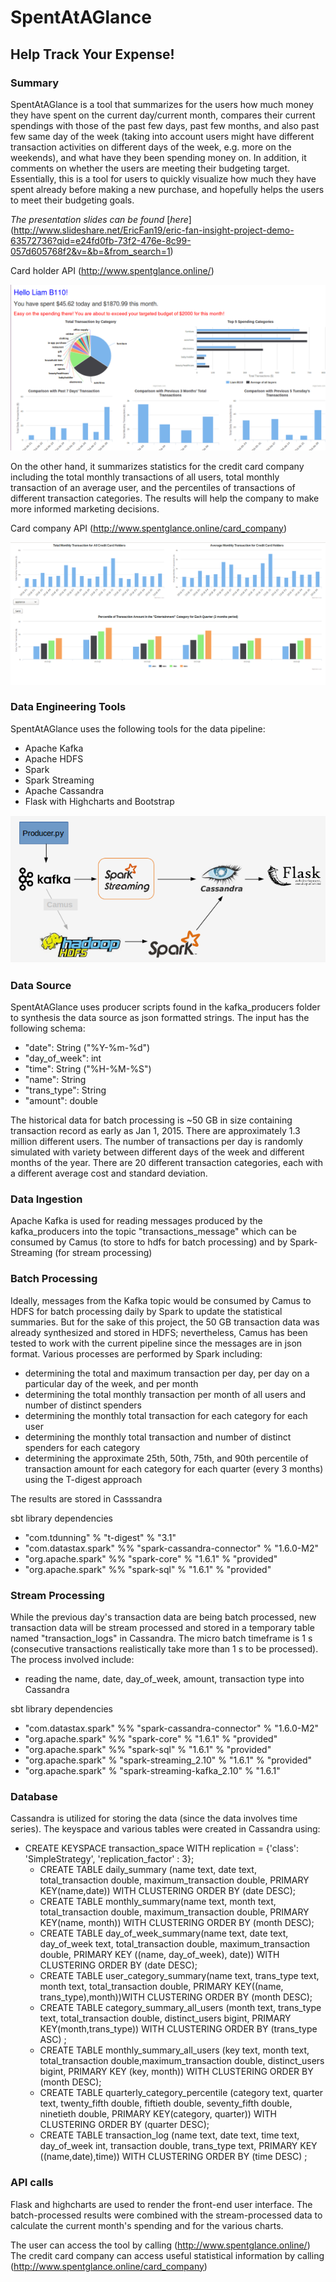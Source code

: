 # SpentAtAGlance
## Help Track Your Expense!

### Summary
SpentAtAGlance is a tool that summarizes for the users how much money they have spent on the current day/current month, compares their current spendings with those of the past few days, past few months, and also past few same day of the week (taking into account users might have different transaction activities on different days of the week, e.g. more on the weekends), and what have they been spending money on.  In addition, it comments on whether the users are meeting their budgeting target.  Essentially, this is a tool for users to quickly visualize how much they have spent already before making a new purchase, and hopefully helps the users to meet their budgeting goals.

*The presentation slides can be found* [*here*] (http://www.slideshare.net/EricFan19/eric-fan-insight-project-demo-63572736?qid=e24fd0fb-73f2-476e-8c99-057d605768f2&v=&b=&from_search=1)

Card holder API (http://www.spentglance.online/)

<p align="center">
  <img src="/images/SpentAtAGlance_screenshot1.png" >
</p>

On the other hand, it summarizes statistics for the credit card company including the total monthly transactions of all users, total monthly transaction of an average user, and the percentiles of transactions of different transaction categories.  The results will help the company to make more informed marketing decisions.

Card company API (http://www.spentglance.online/card_company)

<p align="center">
  <img src="/images/SpentAtAGlance_screenshot2.png" />
</p>

### Data Engineering Tools
SpentAtAGlance uses the following tools for the data pipeline:

- Apache Kafka
- Apache HDFS
- Spark
- Spark Streaming
- Apache Cassandra
- Flask with Highcharts and Bootstrap

<p align="center">
  <img src="/images/data_pipeline.png" width="550"/>
</p>

### Data Source
SpentAtAGlance uses producer scripts found in the kafka_producers folder to synthesis the data source as json formatted strings. The input has the following schema:

- "date": String      ("%Y-%m-%d")
- "day_of_week": int
- "time": String      ("%H-%M-%S")
- "name": String
- "trans_type": String
- "amount": double

The historical data for batch processing is ~50 GB in size containing transaction record as early as Jan 1, 2015.  There are approximately 1.3 million different users.  The number of transactions per day is randomly simulated with variety between different days of the week and different months of the year.  There are 20 different transaction categories, each with a different average cost and standard deviation.  

### Data Ingestion
Apache Kafka is used for reading messages produced by the kafka_producers into the topic "transactions_message" which can be consumed by Camus (to store to hdfs for batch processing) and by Spark-Streaming (for stream processing)

### Batch Processing
Ideally, messages from the Kafka topic would be consumed by Camus to HDFS for batch processing daily by Spark to update the statistical summaries.  But for the sake of this project, the 50 GB transaction data was already synthesized and stored in HDFS; nevertheless, Camus has been tested to work with the current pipeline since the messages are in json format.
Various processes are performed by Spark including:

- determining the total and maximum transaction per day, per day on a particular day of the week, and per month
- determining the total monthly transaction per month of all users and number of distinct spenders
- determining the monthly total transaction for each category for each user
- determining the monthly total transaction and number of distinct spenders for each category
- determining the approximate 25th, 50th, 75th, and 90th percentile of transaction amount for each category for each quarter (every 3 months) using the T-digest approach

The results are stored in Casssandra

sbt library dependencies

- "com.tdunning" % "t-digest" % "3.1"
- "com.datastax.spark" %% "spark-cassandra-connector" % "1.6.0-M2"
- "org.apache.spark" %% "spark-core" % "1.6.1" % "provided"
- "org.apache.spark" %% "spark-sql" % "1.6.1" % "provided"


### Stream Processing
While the previous day's transaction data are being batch processed, new transaction data will be stream processed and stored in a temporary table named "transaction_logs" in Cassandra.  The micro batch timeframe is 1 s (consecutive transactions realistically take more than 1 s to be processed).  The process involved include:

- reading the name, date, day_of_week, amount, transaction type into Cassandra

sbt library dependencies

- "com.datastax.spark" %% "spark-cassandra-connector" % "1.6.0-M2"
- "org.apache.spark" %% "spark-core" % "1.6.1" % "provided"
- "org.apache.spark" %% "spark-sql" % "1.6.1" % "provided"
- "org.apache.spark" % "spark-streaming_2.10" % "1.6.1" % "provided"
- "org.apache.spark" % "spark-streaming-kafka_2.10" % "1.6.1"


### Database
Cassandra is utilized for storing the data (since the data involves time series).  The keyspace and various tables were created in Cassandra using:

- CREATE KEYSPACE transaction_space WITH replication = {'class': 'SimpleStrategy', 'replication_factor' : 3};
  - CREATE TABLE daily_summary (name text, date text, total_transaction double, maximum_transaction double, PRIMARY KEY(name,date)) WITH CLUSTERING ORDER BY (date DESC);
  - CREATE TABLE monthly_summary(name text, month text, total_transaction double, maximum_transaction double, PRIMARY KEY(name, month)) WITH CLUSTERING ORDER BY (month DESC);
  - CREATE TABLE day_of_week_summary(name text, date text, day_of_week text, total_transaction double, maximum_transaction double, PRIMARY KEY ((name, day_of_week), date)) WITH CLUSTERING ORDER BY (date DESC);
  - CREATE TABLE user_category_summary(name text, trans_type text, month text, total_transaction double, PRIMARY KEY((name, trans_type),month))WITH CLUSTERING ORDER BY (month DESC);
  - CREATE TABLE category_summary_all_users (month text, trans_type text, total_transaction double, distinct_users bigint, PRIMARY KEY(month,trans_type)) WITH CLUSTERING ORDER BY (trans_type ASC) ;
  - CREATE TABLE monthly_summary_all_users (key text, month text, total_transaction double,maximum_transaction double, distinct_users bigint, PRIMARY KEY (key, month)) WITH CLUSTERING ORDER BY (month DESC);
  - CREATE TABLE quarterly_category_percentile (category text, quarter text, twenty_fifth double, fiftieth double, seventy_fifth double, ninetieth double, PRIMARY KEY(category, quarter)) WITH CLUSTERING ORDER BY (quarter DESC);
  - CREATE TABLE transaction_log (name text, date text, time text, day_of_week int, transaction double, trans_type text, PRIMARY KEY ((name,date),time)) WITH CLUSTERING ORDER BY (time DESC) ;

### API calls
Flask and highcharts are used to render the front-end user interface.  The batch-processed results were combined with the stream-processed data to calculate the current month's spending and for the various charts.

The user can access the tool by calling (http://www.spentglance.online/)
The credit card company can access useful statistical information by calling (http://www.spentglance.online/card_company)





